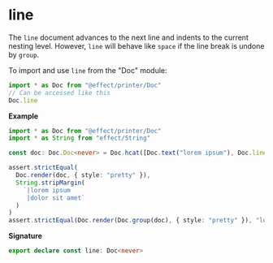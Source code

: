 # line

The `line` document advances to the next line and indents to the current
nesting level. However, `line` will behave like `space` if the line break is
undone by `group`.

To import and use `line` from the "Doc" module:

```ts
import * as Doc from "@effect/printer/Doc"
// Can be accessed like this
Doc.line
```

**Example**

```ts
import * as Doc from "@effect/printer/Doc"
import * as String from "effect/String"

const doc: Doc.Doc<never> = Doc.hcat([Doc.text("lorem ipsum"), Doc.line, Doc.text("dolor sit amet")])

assert.strictEqual(
  Doc.render(doc, { style: "pretty" }),
  String.stripMargin(
    `|lorem ipsum
     |dolor sit amet`
  )
)
assert.strictEqual(Doc.render(Doc.group(doc), { style: "pretty" }), "lorem ipsum dolor sit amet")
```

**Signature**

```ts
export declare const line: Doc<never>
```
